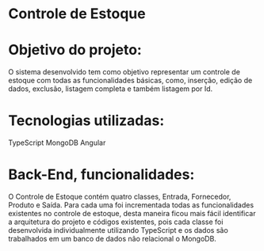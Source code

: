 # Controle de Estoque 

<h1>Objetivo do projeto:</h1>
O sistema desenvolvido tem como objetivo representar um controle de estoque com todas as funcionalidades básicas, como, inserção, edição de dados, exclusão, listagem completa e também listagem por Id. 

<h1>Tecnologias utilizadas:</h1>
TypeScript
MongoDB
Angular

<h1>Back-End, funcionalidades:</h1>
O Controle de Estoque contém quatro classes, Entrada, Fornecedor, Produto e Saída. Para cada uma foi incrementada todas as funcionalidades existentes no controle de estoque, desta maneira ficou mais fácil identificar a arquitetura do projeto e códigos existentes, pois cada classe foi desenvolvida individualmente utilizando <n>TypeScript</n> e os dados são trabalhados em um banco de dados não relacional o MongoDB.
